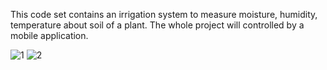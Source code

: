 This code set contains an irrigation system to measure moisture, humidity, temperature about soil of a plant. The whole project will controlled by a mobile application. 


![1](https://github.com/Upasara/Smart-Irrigation-System_IOT/assets/64368905/db5ec7a1-0e54-4bdb-a16d-9051d47493e0)    ![2](https://github.com/Upasara/Smart-Irrigation-System_IOT/assets/64368905/50e8fa17-ac2d-4db1-a42a-9ffa2c1a3201)
